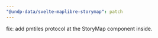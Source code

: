 ```yaml
---
"@undp-data/svelte-maplibre-storymap": patch
---
```


fix: add pmtiles protocol at the StoryMap component inside.
